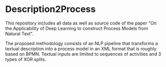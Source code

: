 # Description2Process
This repository includes all data as well as source code of the paper "On the Applicability of Deep Learning to construct Process Models from Natural Text". 

The proposed methodology consists of an NLP pipeline that transforms a textual description into a process model in an XML format that is roughly based on BPMN. Textual inputs are limited to sequences of activities and 3 types of XOR splits. 

